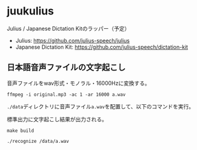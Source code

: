# juukulius

Julius / Japanese Dictation Kitのラッパー（予定）

- Julius: <https://github.com/julius-speech/julius>
- Japanese Dictation Kit: <https://github.com/julius-speech/dictation-kit>

## 日本語音声ファイルの文字起こし
音声ファイルをwav形式・モノラル・16000Hzに変換する。

```shell
ffmpeg -i original.mp3 -ac 1 -ar 16000 a.wav
```

`./data`ディレクトリに音声ファイル`a.wav`を配置して、以下のコマンドを実行。

標準出力に文字起こし結果が出力される。

```shell
make build

./recognize /data/a.wav
```
